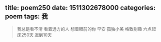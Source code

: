 title: poem250
date: 1511302678000
categories: poem
tags: 我
---
> 我总是看不清
看着远方的人
想着眼前的你
早安
孤独小美
格致别趣
六点起床250天 迟到10天